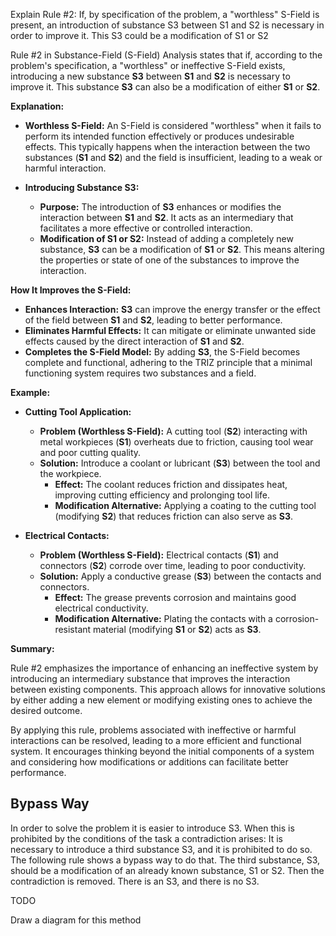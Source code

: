 Explain Rule #2: If, by specification of the problem, a "worthless" S-Field is present, an introduction of substance S3 between S1 and S2 is necessary in order to improve it. This S3 could be a modification of S1 or S2

Rule #2 in Substance-Field (S-Field) Analysis states that if, according to the problem's specification, a "worthless" or ineffective S-Field exists, introducing a new substance **S3** between **S1** and **S2** is necessary to improve it. This substance **S3** can also be a modification of either **S1** or **S2**.

**Explanation:**

- **Worthless S-Field:** An S-Field is considered "worthless" when it fails to perform its intended function effectively or produces undesirable effects. This typically happens when the interaction between the two substances (**S1** and **S2**) and the field is insufficient, leading to a weak or harmful interaction.

- **Introducing Substance S3:**
  - **Purpose:** The introduction of **S3** enhances or modifies the interaction between **S1** and **S2**. It acts as an intermediary that facilitates a more effective or controlled interaction.
  - **Modification of S1 or S2:** Instead of adding a completely new substance, **S3** can be a modification of **S1** or **S2**. This means altering the properties or state of one of the substances to improve the interaction.

**How It Improves the S-Field:**

- **Enhances Interaction:** **S3** can improve the energy transfer or the effect of the field between **S1** and **S2**, leading to better performance.
- **Eliminates Harmful Effects:** It can mitigate or eliminate unwanted side effects caused by the direct interaction of **S1** and **S2**.
- **Completes the S-Field Model:** By adding **S3**, the S-Field becomes complete and functional, adhering to the TRIZ principle that a minimal functioning system requires two substances and a field.

**Example:**

- **Cutting Tool Application:**
  - **Problem (Worthless S-Field):** A cutting tool (**S2**) interacting with metal workpieces (**S1**) overheats due to friction, causing tool wear and poor cutting quality.
  - **Solution:** Introduce a coolant or lubricant (**S3**) between the tool and the workpiece.
    - **Effect:** The coolant reduces friction and dissipates heat, improving cutting efficiency and prolonging tool life.
    - **Modification Alternative:** Applying a coating to the cutting tool (modifying **S2**) that reduces friction can also serve as **S3**.

- **Electrical Contacts:**
  - **Problem (Worthless S-Field):** Electrical contacts (**S1**) and connectors (**S2**) corrode over time, leading to poor conductivity.
  - **Solution:** Apply a conductive grease (**S3**) between the contacts and connectors.
    - **Effect:** The grease prevents corrosion and maintains good electrical conductivity.
    - **Modification Alternative:** Plating the contacts with a corrosion-resistant material (modifying **S1** or **S2**) acts as **S3**.

**Summary:**

Rule #2 emphasizes the importance of enhancing an ineffective system by introducing an intermediary substance that improves the interaction between existing components. This approach allows for innovative solutions by either adding a new element or modifying existing ones to achieve the desired outcome.

By applying this rule, problems associated with ineffective or harmful interactions can be resolved, leading to a more efficient and functional system. It encourages thinking beyond the initial components of a system and considering how modifications or additions can facilitate better performance.

## Bypass Way

In order to solve the problem it is easier to introduce S3. When this is prohibited by the conditions of the task a contradiction arises: It is necessary to introduce a third substance S3, and it is prohibited to do so. The following rule shows a bypass way to do that.
The third substance, S3, should be a modification of an already known substance, S1 or S2. Then the contradiction is removed. There is an S3, and there is no S3.

TODO

Draw a diagram for this method
